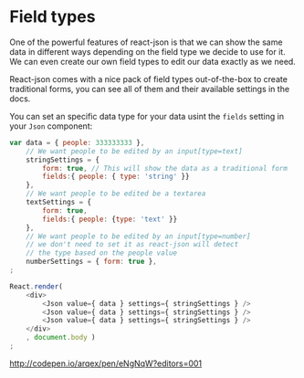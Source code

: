 # Field types

One of the powerful features of react-json is that we can show the same data in different ways depending on the field type we decide to use for it. We can even create our own field types to edit our data exactly as we need.

React-json comes with a nice pack of field types out-of-the-box to create traditional forms, you can see all of them and their available settings in the docs.

You can set an specific data type for your data usint the `fields` setting in your `Json` component:

```js
var data = { people: 333333333 },
    // We want people to be edited by an input[type=text]
    stringSettings = { 
        form: true, // This will show the data as a traditional form
        fields:{ people: { type: 'string' }}
    },
    // We want people to be edited be a textarea
    textSettings = { 
        form: true,
        fields:{ people: {type: 'text' }}
    },    
    // We want people to be edited by an input[type=number]
    // we don't need to set it as react-json will detect
    // the type based on the people value
    numberSettings = { form: true },
;

React.render( 
    <div>
        <Json value={ data } settings={ stringSettings } />
        <Json value={ data } settings={ stringSettings } />
        <Json value={ data } settings={ stringSettings } />
    </div>
    , document.body )
;
```
http://codepen.io/arqex/pen/eNgNqW?editors=001
